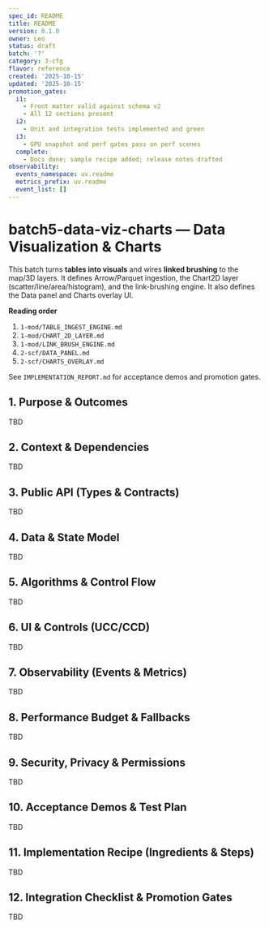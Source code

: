 ```yaml
---
spec_id: README
title: README
version: 0.1.0
owner: Leo
status: draft
batch: '?'
category: 3-cfg
flavor: reference
created: '2025-10-15'
updated: '2025-10-15'
promotion_gates:
  i1:
    - Front matter valid against schema v2
    - All 12 sections present
  i2:
    - Unit and integration tests implemented and green
  i3:
    - GPU snapshot and perf gates pass on perf scenes
  complete:
    - Docs done; sample recipe added; release notes drafted
observability:
  events_namespace: uv.readme
  metrics_prefix: uv.readme
  event_list: []
---
```


# batch5-data-viz-charts — Data Visualization & Charts

This batch turns **tables into visuals** and wires **linked brushing** to the map/3D
layers. It defines Arrow/Parquet ingestion, the Chart2D layer (scatter/line/area/histogram),
and the link-brushing engine. It also defines the Data panel and Charts overlay UI.

**Reading order**
1. `1-mod/TABLE_INGEST_ENGINE.md`
2. `1-mod/CHART_2D_LAYER.md`
3. `1-mod/LINK_BRUSH_ENGINE.md`
4. `2-scf/DATA_PANEL.md`
5. `2-scf/CHARTS_OVERLAY.md`

See `IMPLEMENTATION_REPORT.md` for acceptance demos and promotion gates.

## 1. Purpose & Outcomes
TBD


## 2. Context & Dependencies
TBD


## 3. Public API (Types & Contracts)
TBD


## 4. Data & State Model
TBD


## 5. Algorithms & Control Flow
TBD


## 6. UI & Controls (UCC/CCD)
TBD


## 7. Observability (Events & Metrics)
TBD


## 8. Performance Budget & Fallbacks
TBD


## 9. Security, Privacy & Permissions
TBD


## 10. Acceptance Demos & Test Plan
TBD


## 11. Implementation Recipe (Ingredients & Steps)
TBD


## 12. Integration Checklist & Promotion Gates
TBD
